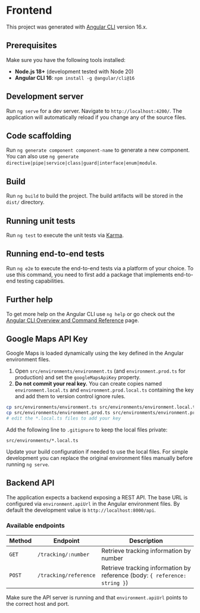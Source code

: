 # Frontend

This project was generated with [Angular CLI](https://github.com/angular/angular-cli) version 16.x.

## Prerequisites

Make sure you have the following tools installed:

- **Node.js 18+** (development tested with Node 20)
- **Angular CLI 16**: `npm install -g @angular/cli@16`

## Development server

Run `ng serve` for a dev server. Navigate to `http://localhost:4200/`. The application will automatically reload if you change any of the source files.

## Code scaffolding

Run `ng generate component component-name` to generate a new component. You can also use `ng generate directive|pipe|service|class|guard|interface|enum|module`.

## Build

Run `ng build` to build the project. The build artifacts will be stored in the `dist/` directory.

## Running unit tests

Run `ng test` to execute the unit tests via [Karma](https://karma-runner.github.io).

## Running end-to-end tests

Run `ng e2e` to execute the end-to-end tests via a platform of your choice. To use this command, you need to first add a package that implements end-to-end testing capabilities.

## Further help

To get more help on the Angular CLI use `ng help` or go check out the [Angular CLI Overview and Command Reference](https://angular.io/cli) page.

## Google Maps API Key

Google Maps is loaded dynamically using the key defined in the Angular environment files.

1. Open `src/environments/environment.ts` (and `environment.prod.ts` for production) and set the `googleMapsApiKey` property.
2. **Do not commit your real key.** You can create copies named `environment.local.ts` and `environment.prod.local.ts` containing the key and add them to version control ignore rules.

```bash
cp src/environments/environment.ts src/environments/environment.local.ts
cp src/environments/environment.prod.ts src/environments/environment.prod.local.ts
# edit the *.local.ts files to add your key
```

Add the following line to `.gitignore` to keep the local files private:

```
src/environments/*.local.ts
```

Update your build configuration if needed to use the local files. For simple development you can replace the original environment files manually before running `ng serve`.

## Backend API

The application expects a backend exposing a REST API. The base URL is configured via `environment.apiUrl` in the Angular environment files. By default the development value is `http://localhost:8000/api`.

### Available endpoints

| Method | Endpoint                        | Description                             |
|--------|---------------------------------|-----------------------------------------|
| `GET`  | `/tracking/:number`             | Retrieve tracking information by number |
| `POST` | `/tracking/reference`           | Retrieve tracking information by reference (body: `{ reference: string }`) |

Make sure the API server is running and that `environment.apiUrl` points to the correct host and port.
